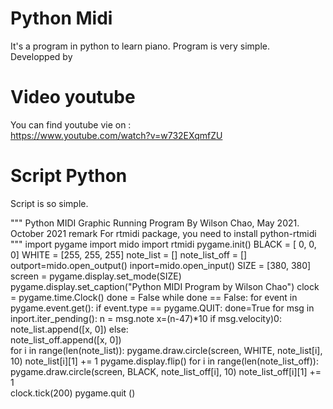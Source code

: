 # Python Midi  
It's a program in python to learn piano.
Program is very simple.  
Developped by 
# Video youtube  
You can find youtube vie on :  
https://www.youtube.com/watch?v=w732EXqmfZU

# Script Python 
Script is so simple.  

"""
 Python MIDI Graphic Running Program
 By Wilson Chao, May 2021.
 October 2021 remark 
 For rtmidi package, you need to install python-rtmidi  
"""
import pygame
import mido
import rtmidi
pygame.init()
BLACK = [  0,   0,   0]
WHITE = [255, 255, 255]
note_list = []
note_list_off = []
outport=mido.open_output()
inport=mido.open_input()
SIZE = [380, 380]
screen = pygame.display.set_mode(SIZE)
pygame.display.set_caption("Python MIDI Program by Wilson Chao")
clock = pygame.time.Clock()
done = False
while done == False:
    for event in pygame.event.get():
        if event.type == pygame.QUIT:
            done=True
    for msg in inport.iter_pending():
        n = msg.note
        x=(n-47)*10 
        if msg.velocity)0:
           note_list.append([x, 0])
        else:       
           note_list_off.append([x, 0])           
    for i in range(len(note_list)):
        pygame.draw.circle(screen, WHITE, note_list[i], 10)
        note_list[i][1] += 1
    pygame.display.flip()
    for i in range(len(note_list_off)):
        pygame.draw.circle(screen, BLACK, note_list_off[i], 10)
        note_list_off[i][1] += 1   
    clock.tick(200)
pygame.quit ()
